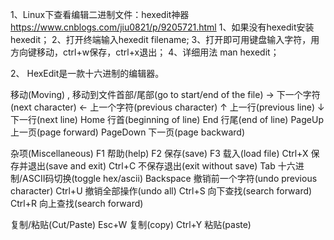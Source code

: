 1、Linux下查看编辑二进制文件：hexedit神器
https://www.cnblogs.com/jiu0821/p/9205721.html
1、如果没有hexedit安装hexedit；
2、打开终端输入hexedit filename;
3、打开即可用键盘输入字符，用方向键移动，ctrl+w保存，ctrl+x退出；
4、详细用法 man hexedit；

2、
HexEdit是一款十六进制的编辑器。

移动(Moving)
,	移动到文件首部/尾部(go to start/end of the file)
→	下一个字符(next character)
←	上一个字符(previous character)
↑	上一行(previous line)
↓	下一行(next line)
Home	行首(beginning of line)
End	行尾(end of line)
PageUp	上一页(page forward)
PageDown	下一页(page backward)
 

杂项(Miscellaneous)
F1	帮助(help)
F2	保存(save)
F3	载入(load file)
Ctrl+X	保存并退出(save and exit)
Ctrl+C	不保存退出(exit without save)
Tab	十六进制/ASCII码切换(toggle hex/ascii)
Backspace	撤销前一个字符(undo previous character)
Ctrl+U	撤销全部操作(undo all)
Ctrl+S	向下查找(search forward)
Ctrl+R	向上查找(search forward)
 

复制/粘贴(Cut/Paste)
Esc+W	复制(copy)
Ctrl+Y	粘贴(paste)